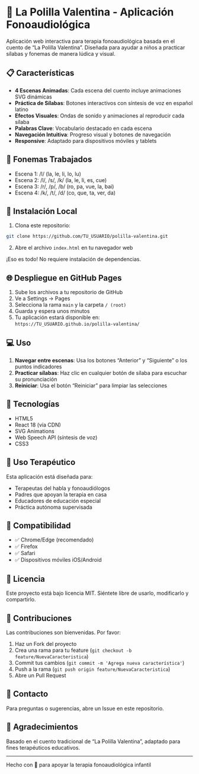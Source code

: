 # 🦋 La Polilla Valentina - Aplicación Fonoaudiológica

Aplicación web interactiva para terapia fonoaudiológica basada en el cuento de “La Polilla Valentina”. Diseñada para ayudar a niños a practicar sílabas y fonemas de manera lúdica y visual.

## 📋 Características

- **4 Escenas Animadas**: Cada escena del cuento incluye animaciones SVG dinámicas
- **Práctica de Sílabas**: Botones interactivos con síntesis de voz en español latino
- **Efectos Visuales**: Ondas de sonido y animaciones al reproducir cada sílaba
- **Palabras Clave**: Vocabulario destacado en cada escena
- **Navegación Intuitiva**: Progreso visual y botones de navegación
- **Responsive**: Adaptado para dispositivos móviles y tablets

## 🎯 Fonemas Trabajados

- Escena 1: /l/ (la, le, li, lo, lu)
- Escena 2: /l/, /s/, /k/ (la, le, li, es, cue)
- Escena 3: /r/, /p/, /b/ (ro, pa, vue, la, bai)
- Escena 4: /k/, /t/, /d/ (co, que, ta, ver, da)

## 🚀 Instalación Local

1. Clona este repositorio:

```bash
git clone https://github.com/TU_USUARIO/polilla-valentina.git
```

2. Abre el archivo `index.html` en tu navegador web

¡Eso es todo! No requiere instalación de dependencias.

## 🌐 Despliegue en GitHub Pages

1. Sube los archivos a tu repositorio de GitHub
2. Ve a Settings → Pages
3. Selecciona la rama `main` y la carpeta `/ (root)`
4. Guarda y espera unos minutos
5. Tu aplicación estará disponible en: `https://TU_USUARIO.github.io/polilla-valentina/`

## 💻 Uso

1. **Navegar entre escenas**: Usa los botones “Anterior” y “Siguiente” o los puntos indicadores
2. **Practicar sílabas**: Haz clic en cualquier botón de sílaba para escuchar su pronunciación
3. **Reiniciar**: Usa el botón “Reiniciar” para limpiar las selecciones

## 🎨 Tecnologías

- HTML5
- React 18 (vía CDN)
- SVG Animations
- Web Speech API (síntesis de voz)
- CSS3

## 👥 Uso Terapéutico

Esta aplicación está diseñada para:

- Terapeutas del habla y fonoaudiólogos
- Padres que apoyan la terapia en casa
- Educadores de educación especial
- Práctica autónoma supervisada

## 📱 Compatibilidad

- ✅ Chrome/Edge (recomendado)
- ✅ Firefox
- ✅ Safari
- ✅ Dispositivos móviles iOS/Android

## 📄 Licencia

Este proyecto está bajo licencia MIT. Siéntete libre de usarlo, modificarlo y compartirlo.

## 🤝 Contribuciones

Las contribuciones son bienvenidas. Por favor:

1. Haz un Fork del proyecto
2. Crea una rama para tu feature (`git checkout -b feature/NuevaCaracteristica`)
3. Commit tus cambios (`git commit -m 'Agrega nueva característica'`)
4. Push a la rama (`git push origin feature/NuevaCaracteristica`)
5. Abre un Pull Request

## 📧 Contacto

Para preguntas o sugerencias, abre un Issue en este repositorio.

## 🙏 Agradecimientos

Basado en el cuento tradicional de “La Polilla Valentina”, adaptado para fines terapéuticos educativos.

-----

Hecho con 💜 para apoyar la terapia fonoaudiológica infantil

